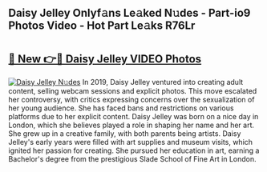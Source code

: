 ## Daisy Jelley Onlyf𝚊ns Le𝚊ked N𝚞des - Part-io9 Photos Video - Hot Part Le𝚊ks R76Lr

# <h2><a href="http://ab8526.deff.icu/?id=Daisy+Jelley">🔗 New 👉🔴 Daisy Jelley VIDEO Photos</a></h2>

[![Daisy Jelley N𝚞des](https://i.imgur.com/rIISA9y.gif)](http://ab8526.deff.icu/?id=Daisy+Jelley)
In 2019, Daisy Jelley ventured into creating adult content, selling webcam sessions and explicit photos. This move escalated her controversy, with critics expressing concerns over the sexualization of her young audience. She has faced bans and restrictions on various platforms due to her explicit content. Daisy Jelley was born on a nice day in London, which she believes played a role in shaping her name and her art. She grew up in a creative family, with both parents being artists. Daisy Jelley's early years were filled with art supplies and museum visits, which ignited her passion for creating. She pursued her education in art, earning a Bachelor's degree from the prestigious Slade School of Fine Art in London.

